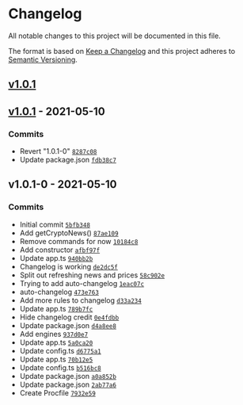# Changelog

All notable changes to this project will be documented in this file.

The format is based on [Keep a Changelog](https://keepachangelog.com/en/1.0.0/)
and this project adheres to [Semantic Versioning](https://semver.org/spec/v2.0.0.html).

## [v1.0.1](https://github.com/xlindseyj/stock-news-bot/compare/v1.0.1...v1.0.1)

## [v1.0.1](https://github.com/xlindseyj/stock-news-bot/compare/v1.0.1-0...v1.0.1) - 2021-05-10

### Commits

- Revert "1.0.1-0" [`8287c08`](https://github.com/xlindseyj/stock-news-bot/commit/8287c08b4ded572b6a1674075441a8861ae87bd1)
- Update package.json [`fdb38c7`](https://github.com/xlindseyj/stock-news-bot/commit/fdb38c7908d5ddb2ef870367f7ca37fc7c2aa4c6)

## v1.0.1-0 - 2021-05-10

### Commits

- Initial commit [`5bfb348`](https://github.com/xlindseyj/stock-news-bot/commit/5bfb3489d075b04d2757a35bfa6f4e2679fbc0c5)
- Add getCryptoNews() [`87ae109`](https://github.com/xlindseyj/stock-news-bot/commit/87ae10974162f1d9303f43ee8fdf14c5146bfd2c)
- Remove commands for now [`10184c8`](https://github.com/xlindseyj/stock-news-bot/commit/10184c8fba041520a41a3fada6bb1b488addf051)
- Add constructor [`afbf97f`](https://github.com/xlindseyj/stock-news-bot/commit/afbf97fd592cd7a4c179fcd4f3e96b4140ab650f)
- Update app.ts [`940bb2b`](https://github.com/xlindseyj/stock-news-bot/commit/940bb2b9056c31e2a0d351327953ce26b5ffd317)
- Changelog is working [`de2dc5f`](https://github.com/xlindseyj/stock-news-bot/commit/de2dc5f9ae4e6ce0469ba04a2c53440833b199d1)
- Split out refreshing news and prices [`58c902e`](https://github.com/xlindseyj/stock-news-bot/commit/58c902ede1acb5312ab586808aee8a3d8268eb56)
- Trying to add auto-changelog [`1eac07c`](https://github.com/xlindseyj/stock-news-bot/commit/1eac07ceefd72032691ee88fd67d5fcc53118388)
- auto-changelog [`473e763`](https://github.com/xlindseyj/stock-news-bot/commit/473e763b2c257a9a0512ea823dc423213be5675a)
- Add more rules to changelog [`d33a234`](https://github.com/xlindseyj/stock-news-bot/commit/d33a234d8d6677fa452ed82adc06619915754c4f)
- Update app.ts [`789b7fc`](https://github.com/xlindseyj/stock-news-bot/commit/789b7fce09a8d2ee615af845f02de974fd1ce678)
- Hide changelog credit [`0e4fdbb`](https://github.com/xlindseyj/stock-news-bot/commit/0e4fdbb08e76ea09b11d6716a1a189d75865f369)
- Update package.json [`d4a8ee8`](https://github.com/xlindseyj/stock-news-bot/commit/d4a8ee8707966b149382373d7efbb33690cc727c)
- Add engines [`937d0e7`](https://github.com/xlindseyj/stock-news-bot/commit/937d0e7d46c28d2caa037ad25a8aba8d28d1ed99)
- Update app.ts [`5a0ca20`](https://github.com/xlindseyj/stock-news-bot/commit/5a0ca20becc2169ad326215863e0aa2dc999fbff)
- Update config.ts [`d6775a1`](https://github.com/xlindseyj/stock-news-bot/commit/d6775a1b6baa38fd1d81ea4230fefa27c2bcac6d)
- Update app.ts [`70b12e5`](https://github.com/xlindseyj/stock-news-bot/commit/70b12e5ee40d7f084ca998c34236ab88370a7287)
- Update config.ts [`b516bc8`](https://github.com/xlindseyj/stock-news-bot/commit/b516bc8850ee45b32e305d90a52dacbb382626ba)
- Update package.json [`a0a852b`](https://github.com/xlindseyj/stock-news-bot/commit/a0a852b9c75d12734c30f4efc5b8653e7805f464)
- Update package.json [`2ab77a6`](https://github.com/xlindseyj/stock-news-bot/commit/2ab77a664a69f498e98db9f1fc0ed2a814f22829)
- Create Procfile [`7932e59`](https://github.com/xlindseyj/stock-news-bot/commit/7932e5961d8d850589f7fbb7d739ed7cd3248e3c)
